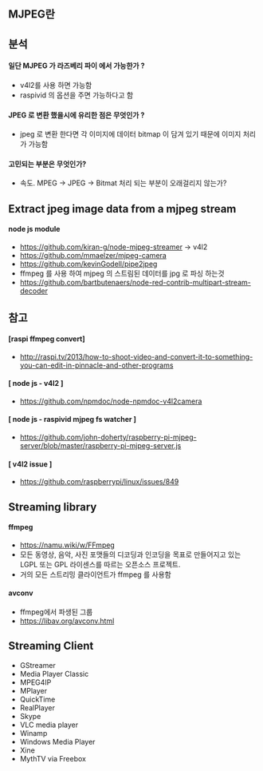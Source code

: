 ## MJPEG란


## 분석
#### 일단 MJPEG 가 라즈베리 파이 에서 가능한가 ? 
 - v4l2를 사용 하면 가능함 
 - raspivid 의 옵션을 주면 가능하다고 함  

#### JPEG 로 변환 했을시에 유리한 점은 무엇인가 ? 
 - jpeg 로 변환 한다면 각 이미지에 데이터 bitmap 이 담겨 있기 때문에 이미지 처리가 가능함 

#### 고민되는 부분은 무엇인가?
 - 속도. MPEG -> JPEG -> Bitmat 처리 되는 부분이 오래걸리지 않는가?


## Extract jpeg image data from a mjpeg stream
#### node js module
 - https://github.com/kiran-g/node-mjpeg-streamer -> v4l2
 - https://github.com/mmaelzer/mjpeg-camera
 - https://github.com/kevinGodell/pipe2jpeg
 - ffmpeg 를 사용 하여 mjpeg 의 스트림된 데이터를 jpg 로 파싱 하는것 
 - https://github.com/bartbutenaers/node-red-contrib-multipart-stream-decoder


## 참고
#### [raspi ffmpeg convert]
- http://raspi.tv/2013/how-to-shoot-video-and-convert-it-to-something-you-can-edit-in-pinnacle-and-other-programs
#### [ node js - v4l2 ]
- https://github.com/npmdoc/node-npmdoc-v4l2camera
#### [ node js - raspivid mjpeg fs watcher ] 
- https://github.com/john-doherty/raspberry-pi-mjpeg-server/blob/master/raspberry-pi-mjpeg-server.js
#### [ v4l2 issue ] 
- https://github.com/raspberrypi/linux/issues/849


## Streaming library
#### ffmpeg
 - https://namu.wiki/w/FFmpeg
 - 모든 동영상, 음악, 사진 포맷들의 디코딩과 인코딩을 목표로 만들어지고 있는 LGPL 또는 GPL 라이센스를 따르는 오픈소스 프로젝트. 
 - 거의 모든 스트리밍 클라이언트가 ffmpeg 를 사용함

#### avconv
 - ffmpeg에서 파생된 그룹 
 - https://libav.org/avconv.html


## Streaming Client
* GStreamer
* Media Player Classic
* MPEG4IP
* MPlayer
* QuickTime
* RealPlayer
* Skype
* VLC media player
* Winamp
* Windows Media Player
* Xine
* MythTV via Freebox


